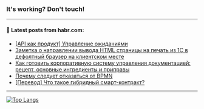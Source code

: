 ### It's working? Don't touch!

---
<!--
#### 🛠️ Technical stack:

![C++](https://img.shields.io/badge/C++-informational?logo=c%2B%2B&style=flat&logoColor=white&color=9C033A)
![Java](https://img.shields.io/badge/Java-informational?logo=java&style=flat&logoColor=white&color=007396)
![Kotlin](https://img.shields.io/badge/Kotlin-informational?logo=Kotlin&style=flat&logoColor=white&color=0095D5)
![JS](https://img.shields.io/badge/JS-informational?logo=javaScript&style=flat&logoColor=black&color=F7Df1E) <br>
![HTML5](https://img.shields.io/badge/HTML5-informational?logo=html5&style=flat&logoColor=white&color=E34F26)
![CSS3](https://img.shields.io/badge/CSS3-informational?logo=css3&style=flat&logoColor=white&color=157286)
![Sass](https://img.shields.io/badge/Saas-informational?logo=sass&style=flat&logoColor=white&color=hotpink)
![PHP](https://img.shields.io/badge/PHP-informational?logo=php&style=flat&logoColor=white&color=777BB4) <br>
![WebPAck](https://img.shields.io/badge/WebPack-informational?logo=webPack&style=flat&logoColor=white&color=FF6F00)
![Bootstrap](https://img.shields.io/badge/Bootstrap-informational?logo=Bootstrap&style=flat&logoColor=white&color=7952B3)
![MySQL](https://img.shields.io/badge/MySQL-informational?logo=MySQL&style=flat&logoColor=white&color=00f) <br>
![NodeJS](https://img.shields.io/badge/NodeJS-informational?logo=node.js&style=flat&logoColor=white&color=43853D)
![Spring](https://img.shields.io/badge/Spring-informational?logo=Spring&style=flat&logoColor=white&color=0A9EDC)
![Angular](https://img.shields.io/badge/Vue-informational?logo=vue.js&style=flat&logoColor=white&color=red)
![Git](https://img.shields.io/badge/Git-informational?logo=git&style=flat&logoColor=white&color=darkorange)

___
-->

#### 💬 Latest posts from habr.com:

<!-- BLOG-POST-LIST:START -->
- [[API как продукт] Управление ожиданиями](https://habr.com/ru/post/681302/?utm_source=habrahabr&utm_medium=rss&utm_campaign=681302)
- [Заметка о направлении вывода HTML страницы на печать из 1С в дефолтный браузер на клиентском месте](https://habr.com/ru/post/681150/?utm_source=habrahabr&utm_medium=rss&utm_campaign=681150)
- [Как готовить корпоративную систему управления документацией: рецепт, основные ингредиенты и приправы](https://habr.com/ru/post/681290/?utm_source=habrahabr&utm_medium=rss&utm_campaign=681290)
- [Почему следует отказаться от BPMN](https://habr.com/ru/post/681262/?utm_source=habrahabr&utm_medium=rss&utm_campaign=681262)
- [[Перевод] Что такое гибридный смарт-контракт?](https://habr.com/ru/post/681134/?utm_source=habrahabr&utm_medium=rss&utm_campaign=681134)
<!-- BLOG-POST-LIST:END -->

---

[![Top Langs](https://github-readme-stats.vercel.app/api/top-langs/?username=zloylis&layout=compact&hide_border=true&theme=dracula)](https://github.com/zloylis)
